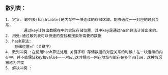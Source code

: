 ### 散列表：
    1. 定义: 散列表(hashtable)是内存中一块连续的存储区域，能够通过一一对应的映射关系，
            通过key计算出数据在中的实际存储位置，其中key是通过hash算法计算出来的。
    2. 用处:通过散列表可以快速的查找和搜索所需要的数据
    3. hash算法:
        存储位置=f（关键字）
    4. 散列冲突 :在使用hash算法处理 关键字和 存储数据的对应关系的时候！在一块连续的内存中。并不能保证key和value一一对应,这时候同一内存地址可能存在多个value，这种情况被称为冲突
    5. 解决冲突 :   
        
        
